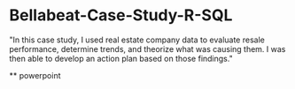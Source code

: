 # Bellabeat-Case-Study-R-SQL

 "In this case study, I used real estate company data to evaluate resale performance, determine trends, and theorize what was causing them. I was then able to develop an action plan based on those findings."


 ** powerpoint 
